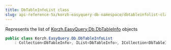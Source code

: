 ```yaml
---
title: DbTableInfoList class
slug: api-reference-5x/korzh-easyquery-db-namespace/dbtableinfolist-class
---
```



Represents the list of [Korzh.EasyQuery.Db.DbTableInfo](/api-reference-5x/korzh-easyquery-db-namespace/dbtableinfo-class) objects
```csharp
public class Korzh.EasyQuery.Db.DbTableInfoList
    : Collection<DbTableInfo>, IList<DbTableInfo>, ICollection<DbTableInfo>, IEnumerable<DbTableInfo>, IEnumerable, IList, ICollection, IReadOnlyList<DbTableInfo>, IReadOnlyCollection<DbTableInfo>

```